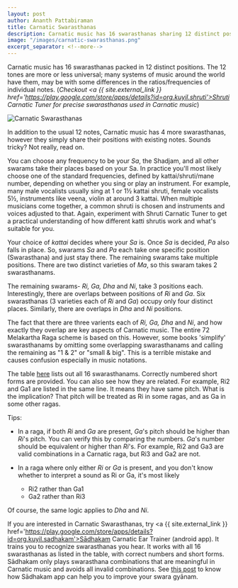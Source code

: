 ```yaml
---
layout: post
author: Ananth Pattabiraman
title: Carnatic Swarasthanas
description: Carnatic music has 16 swarasthanas sharing 12 distinct positions. This article describes their relationship.
image: "/images/carnatic-swarasthanas.png"
excerpt_separator: <!--more-->
---
```


<script type="application/ld+json">
{
	"@context": "http://schema.org/",
	"@type": "ImageObject",
	"author": "Ananth Pattabiraman",
	"ContentUrl": "{{ site.url }}/{{ page.image }}",
    "InLanguage": "English",
    "name": "List of Carnatic Swarasthanas"
}
</script>

Carnatic music has 16 swarasthanas packed in 12 distinct positions. The 12 tones are more or less universal; many systems of music around the world have them, may be with some differences in the ratios/frequencies of individual notes. (*Checkout <a {{ site.external_link }} href='https://play.google.com/store/apps/details?id=org.kuyil.shruti'>Shruti Carnatic Tuner</a> for precise swarasthanas used in Carnatic music*)

<img id="table" class="img-fluid center-block" alt="Carnatic Swarasthanas" src="{{ page.image }}" />

In addition to the usual 12 notes, Carnatic music has 4 more swarasthanas, however they simply share their positions with existing notes. Sounds tricky? Not really, read on.
<!--more-->

You can choose any frequency to be your *Sa*, the Shadjam, and all other swarams take their places based on your Sa. In practice you'll most likely choose one of the standard frequencies, defined by kattai/shruti/mane number, depending on whether you sing or play an instrument. For example, many male vocalists usually sing at 1 or 1½ kattai shruti, female vocalists 5½, instruments like veena, violin at around 3 kattai. When multiple musicians come together, a common shruti is chosen and instruments and voices adjusted to that. Again, experiment with Shruti Carnatic Tuner to get a practical understanding of how different katti shrutis work and what's suitable for you.

Your choice of *kattai* decides where your *Sa* is. Once *Sa* is decided, *Pa* also falls in place. So, swarams *Sa* and *Pa* each take one specific position (Swarasthana) and just stay there. The remaining swarams take multiple positions. There are two distinct varieties of *Ma*, so this swaram takes 2 swarasthanams.

The remaining swarams- *Ri, Ga, Dha* and *Ni*, take 3 positions each. Interestingly, there are overlaps between positions of *Ri* and *Ga*. Six swarasthanas (3 varieties each of *Ri* and *Ga*) occupy only four distinct places. Similarly, there are overlaps in *Dha* and *Ni* positions.

The fact that there are three varients each of *Ri, Ga, Dha* and *Ni*, and how exactly they overlap are key aspects of Carnatic music.  The entire 72 Melakartha Raga scheme is based on this. However, some books 'simplify' swarasthanams by omitting some overlapping swarasthanams and calling the remaining as "1 & 2" or "small & big". This is a terrible mistake and causes confusion especially in music notations.

The table [here](#table) lists out all 16 swarasthanams. Correctly numbered short forms are provided. You can also see how they are related. For example, Ri2 and Ga1 are listed in the same line. It means they have same pitch. What is the implication? That pitch will be treated as Ri in some ragas, and as Ga in some other ragas.

Tips:

* In a raga, if both *Ri* and *Ga* are present, *Ga*'s pitch should be higher than *Ri*'s pitch. You can verify this by comparing the numbers. *Ga*'s number should be equivalent or higher than *Ri*'s. For example, Ri2 and Ga3 are valid combinations in a Carnatic raga, but Ri3 and Ga2 are not.

* In a raga where only either *Ri* or *Ga* is present, and you don't know whether to interpret a sound as Ri or Ga, it's most likely
    * Ri2 rather than Ga1
    * Ga2 rather than Ri3

Of course, the same logic applies to *Dha* and *Ni*.

If you are interested in Carnatic Swarasthanas, try <a {{ site.external_link }} href='https://play.google.com/store/apps/details?id=org.kuyil.sadhakam'>Sādhakam Carnatic Ear Trainer</a> (android app). It trains you to recognize swarasthanas you hear. It works with all 16 swarasthanas as listed in the table, with correct numbers and short forms. Sādhakam only plays swarasthana combinations that are meaningful in Carnatic music and avoids all invalid combinations. See <a href='{{ site.base_url }}{% post_url /blog/2017-07-13-sadhakam-building-up-swara-gyanam %}'>this post</a> to know how Sādhakam app can help you to improve your swara gyānam.
